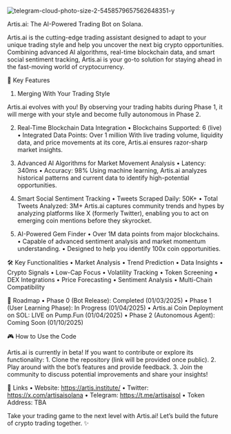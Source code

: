 ![telegram-cloud-photo-size-2-5458579657562648351-y](https://github.com/user-attachments/assets/9db38252-668b-4059-ae11-e389d69fa8c4)

Artis.ai: The AI-Powered Trading Bot on Solana.

Artis.ai is the cutting-edge trading assistant designed to adapt to your unique trading style and help you uncover the next big crypto opportunities. Combining advanced AI algorithms, real-time blockchain data, and smart social sentiment tracking, Artis.ai is your go-to solution for staying ahead in the fast-moving world of cryptocurrency.

🚀 Key Features

1. Merging With Your Trading Style

Artis.ai evolves with you! By observing your trading habits during Phase 1, it will merge with your style and become fully autonomous in Phase 2.

2. Real-Time Blockchain Data Integration
	•	Blockchains Supported: 6 (live)
	•	Integrated Data Points: Over 1 million
With live trading volume, liquidity data, and price movements at its core, Artis.ai ensures razor-sharp market insights.

3. Advanced AI Algorithms for Market Movement Analysis
	•	Latency: 340ms
	•	Accuracy: 98%
Using machine learning, Artis.ai analyzes historical patterns and current data to identify high-potential opportunities.

4. Smart Social Sentiment Tracking
	•	Tweets Scraped Daily: 50K+
	•	Total Tweets Analyzed: 3M+
Artis.ai captures community trends and hypes by analyzing platforms like X (formerly Twitter), enabling you to act on emerging coin mentions before they skyrocket.

5. AI-Powered Gem Finder
	•	Over 1M data points from major blockchains.
	•	Capable of advanced sentiment analysis and market momentum understanding.
	•	Designed to help you identify 100x coin opportunities.

🛠️ Key Functionalities
	•	Market Analysis
	•	Trend Prediction
	•	Data Insights
	•	Crypto Signals
	•	Low-Cap Focus
	•	Volatility Tracking
	•	Token Screening
	•	DEX Integrations
	•	Price Forecasting
	•	Sentiment Analysis
	•	Multi-Chain Compatibility

📅 Roadmap
	•	Phase 0 (Bot Release): Completed (01/03/2025)
	•	Phase 1 (User Learning Phase): In Progress (01/04/2025)
	•	Artis.ai Coin Deployment on SOL: LIVE on Pump.Fun (01/04/2025)
	•	Phase 2 (Autonomous Agent): Coming Soon (01/10/2025)

🎮 How to Use the Code

Artis.ai is currently in beta! If you want to contribute or explore its functionality:
	1.	Clone the repository (link will be provided once public).
	2.	Play around with the bot’s features and provide feedback.
	3.	Join the community to discuss potential improvements and share your insights!

🔗 Links
	•	Website: https://artis.institute/
	•	Twitter: https://x.com/artisaisolana
	•	Telegram: https://t.me/artisaisol
	•	Token Address: TBA

Take your trading game to the next level with Artis.ai! Let’s build the future of crypto trading together. ✨
